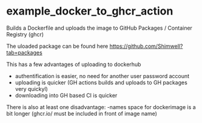 # example_docker_to_ghcr_action

Builds a Dockerfile and uploads the image to GitHub Packages / Container Registry (ghcr)

The uloaded package can be found here 
https://github.com/Shimwell?tab=packages

This has a few advantages of uploading to dockerhub
  - authentification is easier, no need for another user password account
  - uploading is quicker (GH actions builds and uploads to GH packages very quickyl)
  - downloading into GH based CI is quicker

There is also at least one disadvantage:
  -names space for dockerimage is a bit longer (ghcr.io/ must be included in front of image name)
